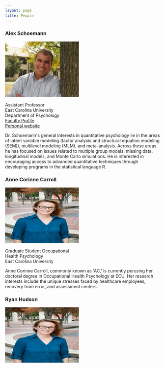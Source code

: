 ```yaml
---
layout: page
title: People
---
```


### Alex Schoemann
<img src="https://raw.githubusercontent.com/schoam4/schoam4.github.io/master/public/Alex%20Schoemann.jpg" width="240" height="180" />

Assistant Professor<br>
East Carolina University<br>
Department of Psychology<br>
[Faculty Profile](http://www.ecu.edu/psyc/schoemann.cfm)<br>
[Personal website](https://sites.google.com/site/alexandermschoemann)<br>

Dr. Schoemann's general interests in quantitative psychology lie in the areas of latent variable modeling (factor analysis and structural equation modeling (SEM)), multilevel modeling (MLM), and meta-analysis. Across these areas he has focused on issues related to multiple group models, missing data, longitudinal models, and Monte Carlo simulations. He is interested in encouraging access to advanced quantitative techniques through developing programs in the statistical language R. 

### Anne Corinne Carroll

<img src="https://github.com/schoam4/schoam4.github.io/raw/master/public/MAR_lab_Anne.jpg" width="240" height="180" />

Graduate Student Occupational<br>
Health Psychology <br>
East Carolina University <br>

Anne Corinne Carroll, commonly known as 'AC,' is currently perusing her doctoral degree in Occupational Health Psychology at ECU. Her research interests include the unique stresses faced by healthcare employees, recovery from error, and assessment centers. 


### Ryan Hudson

<img src="https://github.com/schoam4/schoam4.github.io/raw/master/public/MAR_lab_Anne.jpg" width="240" height="180" />
